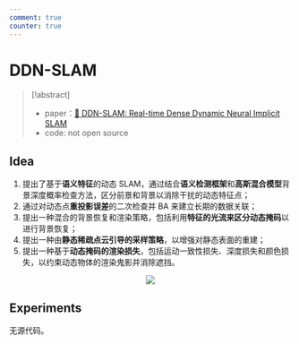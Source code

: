 ```yaml
---
comment: true
counter: true
---
```

# DDN-SLAM

> [!abstract]
> - paper：[:book: DDN-SLAM: Real-time Dense Dynamic Neural Implicit SLAM](https://arxiv.org/abs/2401.01545)
> - code: not open source
<!-- > - code：[:material-github: DDN-SLAM](https://github.com/liadbiz/detect-slam) -->


## Idea

1. 提出了基于**语义特征**的动态 SLAM，通过结合**语义检测框架**和**高斯混合模型**背景深度概率检查方法，区分前景和背景以消除干扰的动态特征点；
2. 通过对动态点**重投影误差**的二次检查并 BA 来建立长期的数据关联；
3. 提出一种混合的背景恢复和渲染策略，包括利用**特征的光流来区分动态掩码**以进行背景恢复；
4. 提出一种由**静态稀疏点云引导的采样策略**，以增强对静态表面的重建；
5. 提出一种基于**动态掩码的渲染损失**，包括运动一致性损失、深度损失和颜色损失，以约束动态物体的渲染鬼影并消除遮挡。

<center><img src="https://cdn.jsdelivr.net/gh/jujimeizuo/note@gh-pages/assets/images/cv/slam/DDN-SLAM-1.jpg"></center>



## Experiments

无源代码。